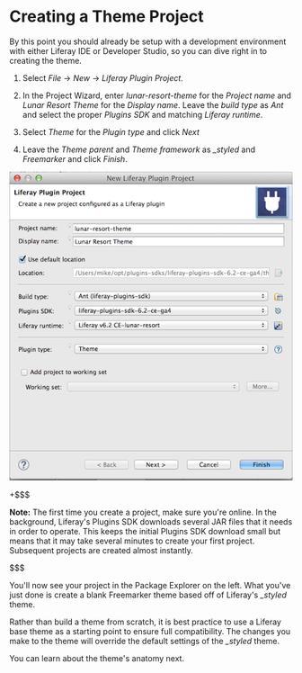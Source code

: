 # Creating a Theme Project

By this point you should already be setup with a development environment with 
either Liferay IDE or Developer Studio, so you can dive right in to creating 
the theme. 

1. Select *File* &rarr; *New* &rarr; *Liferay Plugin Project*.

2. In the Project Wizard, enter *lunar-resort-theme* for the *Project name* and 
*Lunar Resort Theme* for the *Display name*. Leave the *build type* as *Ant* and 
select the proper *Plugins SDK* and matching *Liferay runtime*.

3. Select *Theme* for the *Plugin type* and click *Next*

4. Leave the *Theme parent* and *Theme framework* as *_styled* and *Freemarker* 
and click *Finish*.

![Figure 1: The Project Wizard makes it easy to build a theme.](../../images/theme-creation-01.png)

+$$$

**Note:** The first time you create a project, make sure you're online. In the 
background, Liferay's Plugins SDK downloads several JAR files that it needs in 
order to operate. This keeps the initial Plugins SDK download small but means 
that it may take several minutes to create your first project. Subsequent 
projects are created almost instantly.

$$$

You'll now see your project in the Package Explorer on the left. What you've
just done is create a blank Freemarker theme based off of Liferay's *_styled* 
theme. 

Rather than build a theme from scratch, it is best practice to use a Liferay 
base theme as a starting point to ensure full compatibility. The changes you 
make to the theme will override the default settings of the *_styled* theme.

You can learn about the theme's anatomy next.